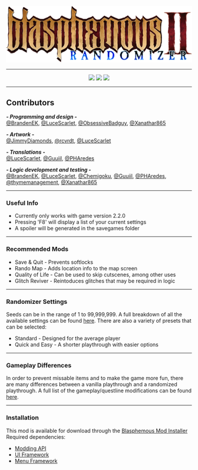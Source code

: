 <div align="center">
  <!-- Logo by JimmyDiamonds -->
  <img src="LOGO.png">
</div>

---

<div align="center">
  <img src="https://img.shields.io/github/v/release/BrandenEK/BlasII.Randomizer?style=for-the-badge&color=2857AB">
  <img src="https://img.shields.io/github/last-commit/BrandenEK/BlasII.Randomizer?style=for-the-badge&color=AB2857">
  <img src="https://img.shields.io/github/downloads/BrandenEK/BlasII.Randomizer/total?style=for-the-badge&color=57AB28">
</div>

---

## Contributors

***- Programming and design -*** <br>
[@BrandenEK](https://github.com/BrandenEK), [@LuceScarlet](https://github.com/LuceScarlet), [@ObsessiveBadguy](https://github.com/ObsessiveBadguy), [@Xanathar865](https://github.com/Xanathar865)

***- Artwork -*** <br>
[@JimmyDiamonds](https://github.com/JimmyDiamonds), [@rcvrdt](https://github.com/rcvrdt), [@LuceScarlet](https://github.com/LuceScarlet)
<!-- Expected: Luce -->

***- Translations -*** <br>
[@LuceScarlet](https://github.com/LuceScarlet), [@Guuiil](https://github.com/Guuiil), [@PHAredes](https://github.com/PHAredes)
<!-- Expected: Elton -->

***- Logic development and testing -*** <br>
[@BrandenEK](https://github.com/BrandenEK), [@LuceScarlet](https://github.com/LuceScarlet), [@Chemigoku](https://github.com/Chemigoku), [@Guuiil](https://github.com/Guuiil), [@PHAredes](https://github.com/PHAredes), [@thymemanagement](https://github.com/thymemanagement), [@Xanathar865](https://github.com/Xanathar865)

---

### Useful Info
- Currently only works with game version 2.2.0
- Pressing 'F8' will display a list of your current settings
- A spoiler will be generated in the savegames folder

---

### Recommended Mods
- Save & Quit - Prevents softlocks
- Rando Map - Adds location info to the map screen
- Quality of Life - Can be used to skip cutscenes, among other uses
- Glitch Reviver - Reintoduces glitches that may be required in logic

---

### Randomizer Settings
Seeds can be in the range of 1 to 99,999,999.  A full breakdown of all the available settings can be found [here](SETTINGS.md).  There are also a variety of presets that can be selected:
- Standard - Designed for the average player
- Quick and Easy - A shorter playthrough with easier options

---

### Gameplay Differences
In order to prevent missable items and to make the game more fun, there are many differences between a vanilla playthrough and a randomized playthrough.  A full list of the gameplay/questline modifications can be found [here](GAMEPLAY.md).

---

### Installation
This mod is available for download through the [Blasphemous Mod Installer](https://github.com/BrandenEK/Blasphemous.Modding.Installer) <br>
Required dependencies:
- [Modding API](https://github.com/BrandenEK/BlasII.ModdingAPI)
- [UI Framework](https://github.com/BrandenEK/BlasII.Framework.UI)
- [Menu Framework](https://github.com/BrandenEK/BlasII.Framework.Menus)
